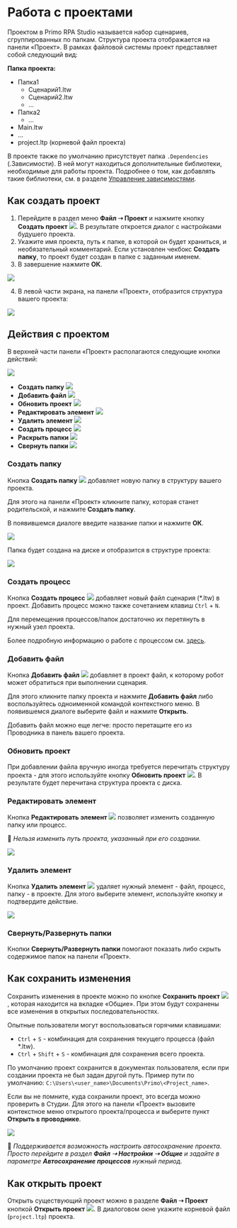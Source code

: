 # Работа с проектами

Проектом в Primo RPA Studio называется набор сценариев, сгруппированных по папкам. Структура проекта отображается на панели «Проект». В рамках файловой системы проект представляет собой следующий вид:

**Папка проекта:**

* Папка1
  * Сценарий1.ltw
  * Сценарий2.ltw
  * …
* Папка2
  * …
* Main.ltw
* …
* project.ltp (корневой файл проекта)

В проекте также по умолчанию присутствует папка `.Dependencies` (.Зависимости). В ней могут находиться дополнительные библиотеки, необходимые для работы проекта. Подробнее о том, как добавлять такие библиотеки, см. в разделе [Управление зависимостями](https://docs.primo-rpa.ru/primo-rpa/primo-studio/projects/manage-dependencies).

## Как создать проект

1. Перейдите в раздел меню **Файл ➝ Проект** и нажмите кнопку **Создать проект** ![](<../../.gitbook/assets/0 (169).png>). В результате откроется диалог с настройками будушего проекта.
2. Укажите имя проекта, путь к папке, в которой он будет храниться, и необязательный комментарий. Если установлен чекбокс **Создать папку**, то проект будет создан в папке с заданным именем.
3. В завершение нажмите **ОК**.

![](<../../.gitbook/assets/image (651).png>)

4. В левой части экрана, на панели «Проект», отобразится структура вашего проекта:

![](<../../.gitbook/assets1/project-tree-1.png>)

## Действия с проектом

В верхней части панели «Проект» располагаются следующие кнопки действий: 

![](<../../.gitbook/assets1/activity-buttons-with-project.png>)

* **Создать папку** ![](<../../.gitbook/assets/5 (7).png>)
* **Добавить файл** ![](<../../.gitbook/assets/File\_Add (1).png>)
* **Обновить проект** ![](<../../.gitbook/assets1/update-project-button.png>)
* **Редактировать элемент** ![](<../../.gitbook/assets/4 (1) (1) (2) (1) (1) (1) (2) (1) (7).png>)
* **Удалить элемент** ![](<../../.gitbook/assets/10 (2) (1) (2) (1) (1) (1) (2) (1) (6).png>)
* **Создать процесс** ![](<../../.gitbook/assets/Создать процесс.png>)
* **Раскрыть папки** ![](<../../.gitbook/assets1/expand-folders-1.png>)
* **Свернуть папки** ![](<../../.gitbook/assets1/collapse-folders-1.png>)

### Создать папку

Кнопка **Создать папку** ![](<../../.gitbook/assets/5 (7).png>) добавляет новую папку в структуру вашего проекта.

Для этого на панели «Проект» кликните папку, которая станет родительской, и нажмите **Создать папку**. 

В появившемся диалоге введите название папки и нажмите **ОК**.

![](<../../.gitbook/assets/6 (6).png>)

Папка будет создана на диске и отобразится в структуре проекта:

![](<../../.gitbook/assets/image (720).png>)

### Создать процесс

Кнопка **Создать процесс** ![](<../../.gitbook/assets/Создать процесс.png>) добавляет новый файл сценария (\*.ltw) в проект. Добавить процесс можно также сочетанием клавиш `Ctrl` + `N`.

Для перемещения процессов/папок достаточно их перетянуть в нужный узел проекта.

Более подробную информацию о работе с процессом см. [здесь](https://docs.primo-rpa.ru/primo-rpa/primo-studio/process).

### Добавить файл

Кнопка **Добавить файл** ![](<../../.gitbook/assets/File\_Add (1).png>) добавляет в проект файл, к которому робот может обратиться при выполнении сценария.

Для этого кликните папку проекта и нажмите **Добавить файл** либо воспользуйтесь одноименной командой контекстного меню. В появившемся диалоге выберите файл и нажмите **Открыть**. 

Добавить файл можно еще легче: просто перетащите его из Проводника в панель вашего проекта.

### Обновить проект

При добавлении файла вручную иногда требуется перечитать структуру проекта - для этого используйте кнопку **Обновить проект** ![](<../../.gitbook/assets1/update-project-button.png>). В результате будет перечитана структура проекта с диска.

### Редактировать элемент

Кнопка **Редактировать элемент** ![](<../../.gitbook/assets/4 (1) (1) (2) (1) (1) (1) (2) (1) (7).png>) позволяет изменить созданную папку или процесс.

:small_orange_diamond: *Нельзя изменить путь проекта, указанный при его создании.*

![](<../../.gitbook/assets/9 (3).png>)

### Удалить элемент

Кнопка **Удалить элемент** ![](<../../.gitbook/assets/10 (2) (1) (2) (1) (1) (1) (2) (1) (6).png>) удаляет нужный элемент - файл, процесс, папку - в проекте. Для этого выберите элемент, используйте кнопку и подтвердите действие.

![](../../.gitbook/assets/11.png)

### Свернуть/Развернуть папки

Кнопки **Свернуть/Развернуть папки** помогают показать либо скрыть содержимое папок на панели «Проект».

## Как сохранить изменения

Сохранить изменения в проекте можно по кнопке **Сохранить проект** ![](<../../.gitbook/assets/4 (2).png>), которая находится на вкладке «Общие». При этом будут сохранены все изменения в открытых последовательностях. 

Опытные пользователи могут воспользоваться горячими клавишами:
* `Ctrl` + `S` - комбинация для сохранения текущего процесса (файл \*.ltw).
* `Ctrl` + `Shift` + `S` - комбинация для сохранения всего проекта.

По умолчанию проект сохранится в документах пользователя, если при создании проекта не был задан другой путь. Пример пути по умолчанию: `C:\Users\<user_name>\Documents\Primo\<Project_name>`.

Если вы не помните, куда сохранили проект, это всегда можно проверить в Студии. Для этого на панели «Проект» вызовите контекстное меню открытого проекта/процесса и выберите пункт **Открыть в проводнике**.

![](../../.gitbook/assets1/open-project-in-explorer.png)

:small_blue_diamond: *Поддерживается возможность настроить автосохранение проекта. Просто перейдите в раздел **Файл ➝ Настройки ➝ Общие** и задайте в параметре **Автосохранение процессов** нужный период.*


## Как открыть проект

Открыть существующий проект можно в разделе **Файл ➝ Проект** кнопкой **Открыть проект** ![](<../../.gitbook/assets/3 (11).png>). В диалоговом окне укажите корневой файл (`project.ltp`) проекта.


